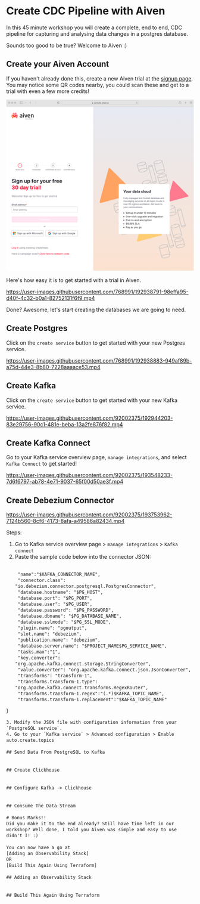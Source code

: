 # Create CDC Pipeline with Aiven

In this 45 minute workshop you will create a complete, end to end, CDC pipeline for capturing and analysing data changes in a postgres database. 

Sounds too good to be true? 
Welcome to Aiven :) 

## Create your Aiven Account
If you haven't already done this, create a new Aiven trial at the [signup page](https://console.aiven.io/signup). You may notice some QR codes nearby, you could scan these and get to a trial with even a few more credits! 


![Signup](img/1%20-%20signup.png)

Here's how easy it is to get started with a trial in Aiven.

https://user-images.githubusercontent.com/768991/192938791-98effa95-d40f-4c32-b0a1-82752131f6f9.mp4

Done? Awesome, let's start creating the databases we are going to need. 

## Create Postgres

Click on the `create service` button to get started with your new Postgres service. 

https://user-images.githubusercontent.com/768991/192938883-949af89b-a75d-44e3-8b80-7228aaaace53.mp4



## Create Kafka


Click on the `create service` button to get started with your new Kafka service. 

https://user-images.githubusercontent.com/92002375/192944203-83e29756-90c1-481e-beba-13a2fe876f82.mp4


## Create Kafka Connect 

Go to your Kafka service overview page, `manage integrations`, and select `Kafka Connect` to get started! 


https://user-images.githubusercontent.com/92002375/193548233-7d6f6797-ab78-4e71-9037-65f00d50ae3f.mp4



## Create Debezium Connector

https://user-images.githubusercontent.com/92002375/193753962-7124b560-8cf6-4173-8afa-a49586a82434.mp4

Steps: 
1. Go to Kafka service overview page > `manage integrations` > `Kafka connect` 
2. Paste the sample code below into the connector JSON: 
   ```
   
    "name":"$KAFKA_CONNECTOR_NAME",
    "connector.class": "io.debezium.connector.postgresql.PostgresConnector",
    "database.hostname": "$PG_HOST",
    "database.port": "$PG_PORT",
    "database.user": "$PG_USER",
    "database.password": "$PG_PASSWORD",
    "database.dbname": "$PG_DATABASE_NAME",
    "database.sslmode": "$PG_SSL_MODE",
    "plugin.name": "pgoutput",
    "slot.name": "debezium",
    "publication.name": "debezium",
    "database.server.name": "$PROJECT_NAME$PG_SERVICE_NAME",
    "tasks.max":"1",
    "key.converter": "org.apache.kafka.connect.storage.StringConverter",
    "value.converter": "org.apache.kafka.connect.json.JsonConverter",
    "transforms": "transform-1",
    "transforms.transform-1.type": "org.apache.kafka.connect.transforms.RegexRouter",
    "transforms.transform-1.regex":"(.*)$KAFKA_TOPIC_NAME",
    "transforms.transform-1.replacement":"$KAFKA_TOPIC_NAME"
}
```
3. Modify the JSON file with configuration information from your `PostgreSQL service`.
4. Go to your `Kafka service` > Advanced configuration > Enable auto.create.topics 

## Send Data From PostgreSQL to Kafka 


## Create Clickhouse


## Configure Kafka -> Clickhouse


## Consume The Data Stream

# Bonus Marks!! 
Did you make it to the end already? Still have time left in our workshop? Well done, I told you Aiven was simple and easy to use didn't I! :) 

You can now have a go at 
[Adding an Observability Stack]
OR 
[Build This Again Using Terraform]

## Adding an Observability Stack


## Build This Again Using Terraform
